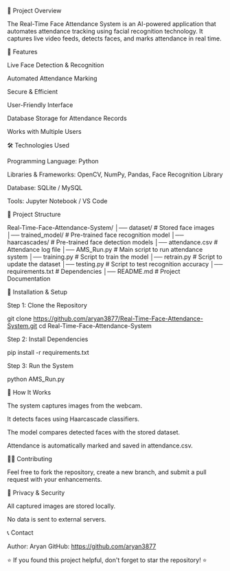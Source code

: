 📌 Project Overview

The Real-Time Face Attendance System is an AI-powered application that automates attendance tracking using facial recognition technology. It captures live video feeds, detects faces, and marks attendance in real time.

🚀 Features

Live Face Detection & Recognition

Automated Attendance Marking

Secure & Efficient

User-Friendly Interface

Database Storage for Attendance Records

Works with Multiple Users

🛠️ Technologies Used

Programming Language: Python

Libraries & Frameworks: OpenCV, NumPy, Pandas, Face Recognition Library

Database: SQLite / MySQL

Tools: Jupyter Notebook / VS Code

📂 Project Structure

Real-Time-Face-Attendance-System/
│── dataset/                 # Stored face images
│── trained_model/           # Pre-trained face recognition model
│── haarcascades/            # Pre-trained face detection models
│── attendance.csv           # Attendance log file
│── AMS_Run.py               # Main script to run attendance system
│── training.py              # Script to train the model
│── retrain.py               # Script to update the dataset
│── testing.py               # Script to test recognition accuracy
│── requirements.txt         # Dependencies
│── README.md                # Project Documentation

🎯 Installation & Setup

Step 1: Clone the Repository

git clone https://github.com/aryan3877/Real-Time-Face-Attendance-System.git
cd Real-Time-Face-Attendance-System

Step 2: Install Dependencies

pip install -r requirements.txt

Step 3: Run the System

python AMS_Run.py

📸 How It Works

The system captures images from the webcam.

It detects faces using Haarcascade classifiers.

The model compares detected faces with the stored dataset.

Attendance is automatically marked and saved in attendance.csv.

👨‍💻 Contributing

Feel free to fork the repository, create a new branch, and submit a pull request with your enhancements.

🔐 Privacy & Security

All captured images are stored locally.

No data is sent to external servers.

📞 Contact

Author: Aryan GitHub: https://github.com/aryan3877

⭐ If you found this project helpful, don't forget to star the repository! ⭐

